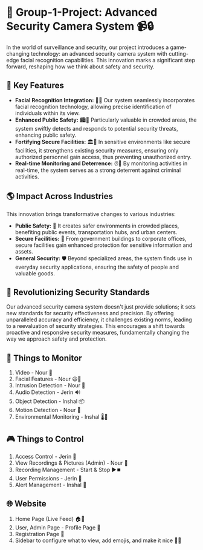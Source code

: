 # 🚀 Group-1-Project: Advanced Security Camera System 📹🔒

In the world of surveillance and security, our project introduces a game-changing technology: an advanced security camera system with cutting-edge facial recognition capabilities. This innovation marks a significant step forward, reshaping how we think about safety and security.

## 🌟 Key Features

- **Facial Recognition Integration:** 🤖✨ Our system seamlessly incorporates facial recognition technology, allowing precise identification of individuals within its view.
- **Enhanced Public Safety:** 🏙️🚨 Particularly valuable in crowded areas, the system swiftly detects and responds to potential security threats, enhancing public safety.
- **Fortifying Secure Facilities:** 🏛️🔐 In sensitive environments like secure facilities, it strengthens existing security measures, ensuring only authorized personnel gain access, thus preventing unauthorized entry.
- **Real-time Monitoring and Deterrence:** ⏰👀 By monitoring activities in real-time, the system serves as a strong deterrent against criminal activities.

## 🌎 Impact Across Industries

This innovation brings transformative changes to various industries:

- **Public Safety:** 🚨 It creates safer environments in crowded places, benefiting public events, transportation hubs, and urban centers.
- **Secure Facilities:** 🔐 From government buildings to corporate offices, secure facilities gain enhanced protection for sensitive information and assets.
- **General Security:** 🛡️ Beyond specialized areas, the system finds use in everyday security applications, ensuring the safety of people and valuable goods.

## 🚀 Revolutionizing Security Standards

Our advanced security camera system doesn't just provide solutions; it sets new standards for security effectiveness and precision. By offering unparalleled accuracy and efficiency, it challenges existing norms, leading to a reevaluation of security strategies. This encourages a shift towards proactive and responsive security measures, fundamentally changing the way we approach safety and protection.

## 🎯 Things to Monitor

1. Video - Nour 🎥
2. Facial Features - Nour 😃👤
3. Intrusion Detection - Nour 🚷
4. Audio Detection - Jerin 🔊
5. Object Detection - Inshal 📦
6. Motion Detection - Nour 🏃
7. Environmental Monitoring - Inshal 🌡️🌿

## 🎮 Things to Control

1. Access Control - Jerin 🚪
2. View Recordings & Pictures (Admin) - Nour 📸
3. Recording Management - Start & Stop ▶️⏹️
4. User Permissions - Jerin 👥
5. Alert Management - Inshal 🚨

## 🌐 Website

1. Home Page (Live Feed) 🏠📡
2. User, Admin Page - Profile Page 👤
3. Registration Page 📝
4. Sidebar to configure what to view, add emojis, and make it nice 🌈🎨
